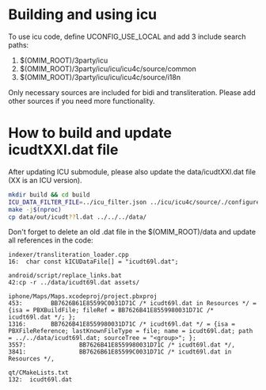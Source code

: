# Building and using icu

To use icu code, define UCONFIG_USE_LOCAL and add 3 include search paths:

1. $(OMIM_ROOT)/3party/icu
2. $(OMIM_ROOT)/3party/icu/icu/icu4c/source/common
3. $(OMIM_ROOT)/3party/icu/icu/icu4c/source/i18n

Only necessary sources are included for bidi and transliteration.
Please add other sources if you need more functionality.

# How to build and update icudtXXl.dat file

After updating ICU submodule, please also update the data/icudtXXl.dat file (XX is an ICU version).

```bash
mkdir build && cd build
ICU_DATA_FILTER_FILE=../icu_filter.json ../icu/icu4c/source/./configure --disable-shared --enable-static --disable-renaming --disable-extras --disable-icuio --disable-tests --disable-samples --with-data-packaging=archive
make -j$(nproc)
cp data/out/icudt??l.dat ../../../data/
```

Don't forget to delete an old .dat file in the $(OMIM_ROOT)/data and update all references in the code:

```
indexer/transliteration_loader.cpp
16:  char const kICUDataFile[] = "icudt69l.dat";

android/script/replace_links.bat
42:cp -r ../data/icudt69l.dat assets/

iphone/Maps/Maps.xcodeproj/project.pbxproj
453:		BB7626B61E85599C0031D71C /* icudt69l.dat in Resources */ = {isa = PBXBuildFile; fileRef = BB7626B41E8559980031D71C /* icudt69l.dat */; };
1316:		BB7626B41E8559980031D71C /* icudt69l.dat */ = {isa = PBXFileReference; lastKnownFileType = file; name = icudt69l.dat; path = ../../data/icudt69l.dat; sourceTree = "<group>"; };
3557:				BB7626B41E8559980031D71C /* icudt69l.dat */,
3841:				BB7626B61E85599C0031D71C /* icudt69l.dat in Resources */,

qt/CMakeLists.txt
132:  icudt69l.dat
```
